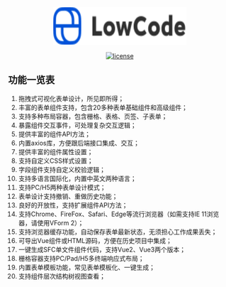 <!--
 * @Description: 
 * @Author: wsy
 * @Date: 2023-10-27 14:38:24
 * @LastEditTime: 2023-10-27 20:26:15
 * @LastEditors: wsy
-->
<div align="center">
<img alt="VbenAdmin Logo" width="300" height="84" src="https://raw.githubusercontent.com/wsypower/lowcode-from-design/f69d1816e0b1477f73be4bdb3517146a95892ab6/public/logo.svg">

[![license](https://img.shields.io/github/license/anncwb/vue-vben-admin.svg)](LICENSE)
</div>

## 功能一览表

1. 拖拽式可视化表单设计，所见即所得；
2. 丰富的表单组件支持，包含20多种表单基础组件和高级组件；
3. 支持多种布局容器，包含栅格、表格、页签、子表单；
4. 暴露组件交互事件，可处理复杂交互逻辑；
5. 提供丰富的组件API方法；
6. 内置axios库，方便跟后端接口集成、交互；
7. 提供丰富的组件属性设置；
8. 支持自定义CSS样式设置；
9. 字段组件支持自定义校验逻辑；
10. 支持多语言国际化，内置中英文两种语言；
11. 支持PC/H5两种表单设计模式；
12. 表单设计支持撤销、重做历史功能；
13. 良好的开放性，支持扩展组件API方法；
14. 支持Chrome、FireFox、Safari、Edge等流行浏览器（如需支持IE 11浏览器，请使用VForm 2）；
15. 支持浏览器缓存功能，自动保存表单最新状态，无须担心工作成果丢失；
16. 可导出Vue组件或HTML源码，方便在历史项目中集成；
17. 一键生成SFC单文件组件代码，支持Vue2、Vue3两个版本；
18. 栅格容器支持PC/Pad/H5多终端响应式布局；
19. 内置表单模板功能，常见表单模板化、一键生成；
20. 支持组件层次结构树视图查看；

